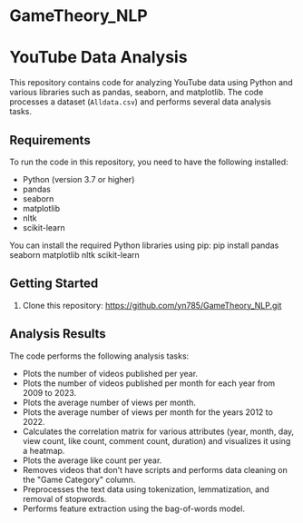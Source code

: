 # GameTheory_NLP
# YouTube Data Analysis

This repository contains code for analyzing YouTube data using Python and various libraries such as pandas, seaborn, and matplotlib. The code processes a dataset (`Alldata.csv`) and performs several data analysis tasks.

## Requirements

To run the code in this repository, you need to have the following installed:

- Python (version 3.7 or higher)
- pandas
- seaborn
- matplotlib
- nltk
- scikit-learn

You can install the required Python libraries using pip:
pip install pandas seaborn matplotlib nltk scikit-learn

## Getting Started

1. Clone this repository:
   https://github.com/yn785/GameTheory_NLP.git
   

## Analysis Results

The code performs the following analysis tasks:

- Plots the number of videos published per year.
- Plots the number of videos published per month for each year from 2009 to 2023.
- Plots the average number of views per month.
- Plots the average number of views per month for the years 2012 to 2022.
- Calculates the correlation matrix for various attributes (year, month, day, view count, like count, comment count, duration) and visualizes it using a heatmap.
- Plots the average like count per year.
- Removes videos that don't have scripts and performs data cleaning on the "Game Category" column.
- Preprocesses the text data using tokenization, lemmatization, and removal of stopwords.
- Performs feature extraction using the bag-of-words model.
